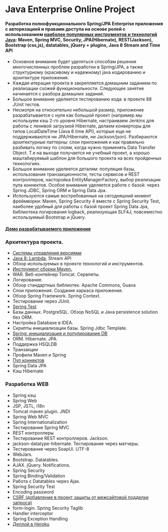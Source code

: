 Java Enterprise Online Project
===============================
####   Разработка полнофункционального Spring/JPA Enterprise приложения c авторизацией и правами доступа на основе ролей с использованием <a href="http://zeroturnaround.com/rebellabs/java-tools-and-technologies-landscape-for-2014/" target="_blank">наиболее популярных инструментов и технологий Java</a>: Maven, Spring MVC, Security, JPA(Hibernate), REST(Jackson), Bootstrap (css,js), datatables, jQuery + plugins, Java 8 Stream and Time API
-  Основное внимание будет уделяться способам решения многочисленных проблем разработки в Spring/JPA, а также структурному (красивому и надежному) java кодированию и архитектуре приложения.
-  Каждая итерация проекта в закрепляется домашним заданием по реализации схожей функциональности. Следующее занятие начинается с разбора домашних заданий.
-  Большое внимание уделяется тестированию кода: в проекте 88 JUnit тестов.
-  Несмотря на относительно небольшой размер, приложение разрабатывается с нуля как большой проект (например мы используем кэш 2-го уровня Hibernate, настраиваем Jenkins для работы с ленивой загрузкой
Hibernate, делаем конверторы для типов LocalDateTime (Java 8 time API), которые еще не поддерживаются ни JPA/Hibernate, ни Jackson/json).
            Разбираются архитектурные паттерны: слои приложения и как правильно разбивать логику по слоям, когда нужно применять Data Transfer Object.
            Т.е на выходе получается не учебный проект, а хорошо маштабируемый шаблон для большого проекта на всех пройденных технологиях.
-   Большое внимание уделяется деталям: популяция базы, использование транзакционности, тесты сервисов и REST
            контроллеров, насторойка EntityManagerFactory,
            выбор реализации пула коннектов. Особое внимание уделяется работе с базой: через Spring JDBC, Spring ORM и
            Spring Data Jpa.
-   Используются самые востребованные на сегодняшний момент фреймворки: Maven, Spring Security 4
            вместе с Spring Security Test, наиболее удобный для работы с базой проект Spring Data Jpa, библиотека логирования logback, реализующая SLF4J, повсеместно используемый Bootstrap и jQuery.

#### <a href="http://topjava.herokuapp.com/" target=_blank>Демо разрабатываемого приложения</a>

### Архитектура проекта.
-  <a href="https://drive.google.com/file/d/0B9Ye2auQ_NsFSUNrdVc0bDZuX2s">Системы управления версиями</a>
-  <a href="http://www.youtube.com/watch?v=_PDIVhEs6TM">Java 8: Lambda</a>, Stream API
-  Обзор используемых в проекте технологий и инструментов.
-  <a href="https://drive.google.com/open?id=0B9Ye2auQ_NsFSlZMTXBJRXJpakU">Инструмент сборки Maven.</a>
-  WAR. Веб-контейнер Tomcat. Сервлеты.
-  Логирование.
-  Обзор стандартных библиотек. Apache Commons, Guava
-  Слои приложения. Создание каркаса приложения.
-  Обзор Spring Framework. Spring Context.
-  Тестирование через JUnit.
-  <a href="https://drive.google.com/file/d/0B9Ye2auQ_NsFai1veG9qaFZlZ2s/view">Spring Test</a>
-  Базы данных. PostgreSQL. Обзор NoSQL и Java persistence solution без ORM.
-  Настройка Database в IDEA.
-  Скрипты инициализации базы. Spring Jdbc Template.
-  <a href="https://drive.google.com/file/d/0B9Ye2auQ_NsFU0Z2R190eDllYmM/view">Spring: инициализация и популирование DB</a>
-  ORM. Hibernate. JPA.
-  Поддержка HSQLDB
-  Транзакции
-  Профили Maven и Spring
-  <a href="https://drive.google.com/open?id=0B9Ye2auQ_NsFTWJOdHduOWtNcTA">Пул коннектов</a>
-  Spring Data JPA
-  Кэш Hibernate

### Разработка WEB
-  Spring кэш
-  Spring Web
-  JSP, JSTL, i18n
-  Tomcat maven plugin. JNDI
-  Spring Web MVC
-  Spring Internationalization
-  Тестирование Spring MVC
-  REST контроллеры
-  Тестирование REST контроллеров. Jackson.
-  jackson-datatype-hibernate. Тестирование через матчеры.
-  Тестирование через SoapUi. UTF-8
-  WebJars.
-  Bootstrap. Datatables.
-  AJAX. jQuery. Notifications.
-  Spring Security
-  Spring Binding/Validation
-  Работа с Datatables через Ajax.
-  Spring Security Test
-  Encoding password
-  <a href="https://drive.google.com/file/d/0B9Ye2auQ_NsFNDlPZGdUNThzNUU/view">CSRF (добавление в проект защиты от межсайтовой подделки запроса)</a>
-  form-login. Spring Security Taglib
-  Handler interceptor
-  Spring Exception Handling
-  <a href="https://drive.google.com/open?id=0B9Ye2auQ_NsFZkpVM19QWFBOQ2c">Деплой в Heroku</a>
